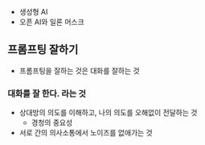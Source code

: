 - 생성형 AI
- 오픈 AI와 일론 머스크

## 프롬프팅 잘하기

- 프롬프팅을 잘하는 것은 대화를 잘하는 것

### 대화를 잘 한다. 라는 것

- 상대방의 의도를 이해하고, 나의 의도를 오해없이 전달하는 것
	- 경청의 중요성
- 서로 간의 의사소통에서 노이즈를 없애가는 것
